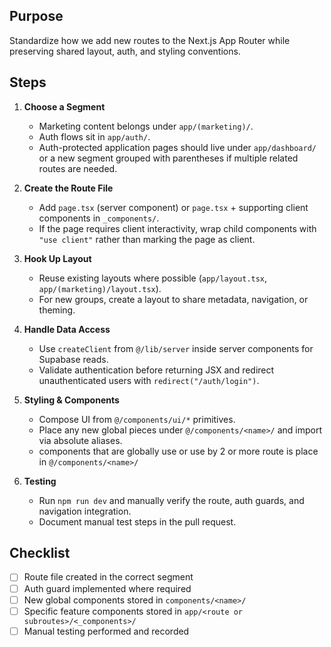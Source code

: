 ## Purpose
Standardize how we add new routes to the Next.js App Router while preserving shared layout, auth, and styling conventions.

## Steps
1. **Choose a Segment**  
   - Marketing content belongs under `app/(marketing)/`.  
   - Auth flows sit in `app/auth/`.  
   - Auth-protected application pages should live under `app/dashboard/` or a new segment grouped with parentheses if multiple related routes are needed.

2. **Create the Route File**  
   - Add `page.tsx` (server component) or `page.tsx` + supporting client components in `_components/`.  
   - If the page requires client interactivity, wrap child components with `"use client"` rather than marking the page as client.

3. **Hook Up Layout**  
   - Reuse existing layouts where possible (`app/layout.tsx`, `app/(marketing)/layout.tsx`).  
   - For new groups, create a layout to share metadata, navigation, or theming.

4. **Handle Data Access**  
   - Use `createClient` from `@/lib/server` inside server components for Supabase reads.  
   - Validate authentication before returning JSX and redirect unauthenticated users with `redirect("/auth/login")`.

5. **Styling & Components**  
   - Compose UI from `@/components/ui/*` primitives.  
   - Place any new global pieces under `@/components/<name>/` and import via absolute aliases.
   - components that are globally use or use by 2 or more route is place in `@/components/<name>/`

6. **Testing**  
   - Run `npm run dev` and manually verify the route, auth guards, and navigation integration.  
   - Document manual test steps in the pull request.

## Checklist
- [ ] Route file created in the correct segment  
- [ ] Auth guard implemented where required  
- [ ] New global components stored in `components/<name>/`  
- [ ] Specific feature components stored in `app/<route or subroutes>/<_components>/`  
- [ ] Manual testing performed and recorded
